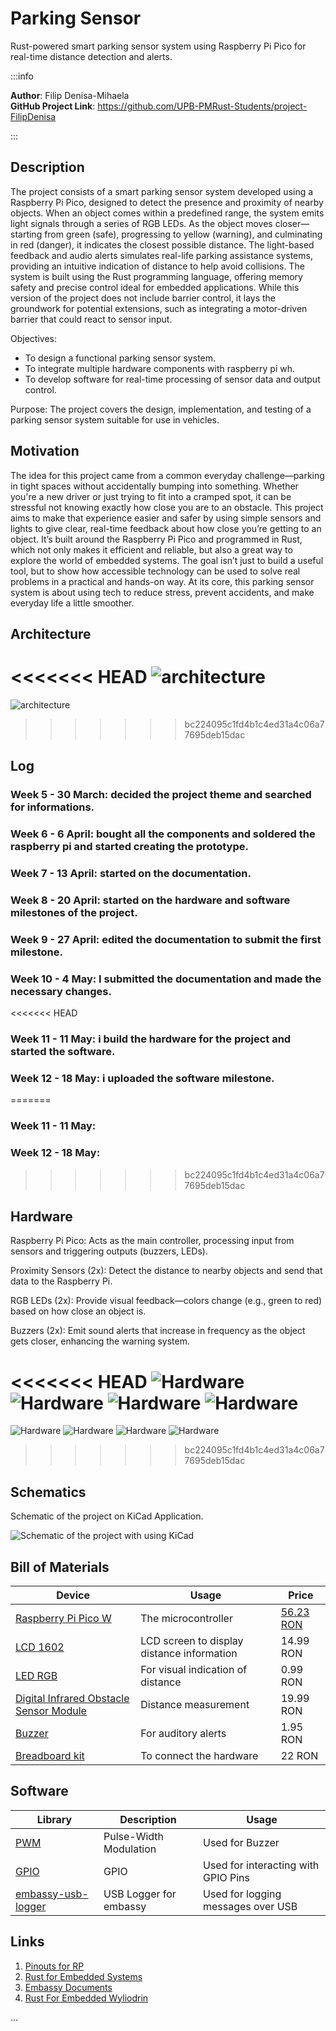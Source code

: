 # Parking Sensor
Rust-powered smart parking sensor system using Raspberry Pi Pico for real-time distance detection and alerts.

:::info 

**Author**: Filip Denisa-Mihaela \
**GitHub Project Link**: https://github.com/UPB-PMRust-Students/project-FilipDenisa

:::




## Description

The project consists of a smart parking sensor system developed using a Raspberry Pi Pico, designed to detect the presence and proximity of nearby objects. When an object comes within a predefined range, the system emits light signals through a series of RGB LEDs. As the object moves closer—starting from green (safe), progressing to yellow (warning), and culminating in red (danger), it indicates the closest possible distance.
The light-based feedback and audio alerts simulates real-life parking assistance systems, providing an intuitive indication of distance to help avoid collisions. The system is built using the Rust programming language, offering memory safety and precise control ideal for embedded applications.
While this version of the project does not include barrier control, it lays the groundwork for potential extensions, such as integrating a motor-driven barrier that could react to sensor input.

Objectives:
- To design a functional parking sensor system.
- To integrate multiple hardware components with raspberry pi wh.
- To develop software for real-time processing of sensor data and output control.

Purpose:
The project covers the design, implementation, and testing of a parking sensor system suitable for use in vehicles.


## Motivation
The idea for this project came from a common everyday challenge—parking in tight spaces without accidentally bumping into something. Whether you're a new driver or just trying to fit into a cramped spot, it can be stressful not knowing exactly how close you are to an obstacle. This project aims to make that experience easier and safer by using simple sensors and lights to give clear, real-time feedback about how close you’re getting to an object.
It’s built around the Raspberry Pi Pico and programmed in Rust, which not only makes it efficient and reliable, but also a great way to explore the world of embedded systems. The goal isn’t just to build a useful tool, but to show how accessible technology can be used to solve real problems in a practical and hands-on way. At its core, this parking sensor system is about using tech to reduce stress, prevent accidents, and make everyday life a little smoother.


## Architecture

<<<<<<< HEAD
![architecture](arch.webp)
=======
![architecture](arch.svg)
>>>>>>> bc224095c1fd4b1c4ed31a4c06a77695deb15dac



## Log

<!-- write every week your progress here -->

### Week 5 - 30 March: decided the project theme and searched for informations.



### Week 6 - 6 April: bought all the components and soldered the raspberry pi and started creating the prototype.


### Week 7 - 13 April: started on the documentation. 


### Week 8 - 20 April: started on the hardware and software milestones of the project. 


### Week 9 - 27 April: edited the documentation to submit the first milestone. 

### Week 10 - 4 May: I submitted the documentation and made the necessary changes.

<<<<<<< HEAD
### Week 11 - 11 May: i build the hardware for the project and started the software. 

### Week 12 - 18 May: i uploaded the software milestone.
=======
### Week 11 - 11 May:

### Week 12 - 18 May:
>>>>>>> bc224095c1fd4b1c4ed31a4c06a77695deb15dac


## Hardware

Raspberry Pi Pico: Acts as the main controller, processing input from sensors and triggering outputs (buzzers, LEDs).

Proximity Sensors (2x): Detect the distance to nearby objects and send that data to the Raspberry Pi.

RGB LEDs (2x): Provide visual feedback—colors change (e.g., green to red) based on how close an object is.

Buzzers (2x): Emit sound alerts that increase in frequency as the object gets closer, enhancing the warning system.

<<<<<<< HEAD
![Hardware](h1.webp)
![Hardware](h2.webp)
![Hardware](h3.webp)
![Hardware](h4.webp)
=======
![Hardware](h1.svg)
![Hardware](h2.svg)
![Hardware](h3.svg)
![Hardware](h4.svg)
>>>>>>> bc224095c1fd4b1c4ed31a4c06a77695deb15dac


  
## Schematics


Schematic of the project on KiCad Application.

![Schematic of the project with using KiCad](sch.svg)




## Bill of Materials

<!-- Fill out this table with all the hardware components that you might need.

The format is 
```
| [Device](link://to/device) | This is used ... | [price](link://to/store) |

```

-->



| Device | Usage | Price |
|--------|-------|-------|
| [Raspberry Pi Pico W](https://www.raspberrypi.com/documentation/microcontrollers/raspberry-pi-pico.html) | The microcontroller | [56.23 RON](https://ardushop.ro/en/home/2819-raspberry-pi-pico-wh.html) |
| [LCD 1602](https://www.optimusdigital.ro/ro/optoelectronice-lcd-uri/62-lcd-1602-cu-interfata-i2c-si-backlight-galben-verde.html?search_query=lcd&results=211) | LCD screen to display distance information | 14.99 RON |
| [LED RGB](https://www.optimusdigital.ro/ro/optoelectronice-led-uri/484-led-rgb-anod-comun.html?search_query=drgb&results=126&HTTP_REFERER=https%3A%2F%2Fwww.optimusdigital.ro%2Fro%2Fcarte%3Fcontroller%3Dsearch%26orderby%3Dposition%26orderway%3Ddesc%26search_query%3Drgb%26submit_search%3D) | For visual indication of distance | 0.99 RON |
| [Digital Infrared Obstacle Sensor Module](https://www.optimusdigital.ro/ro/senzori-senzori-optici/4347-modul-senzor-de-obstacole-digital-cu-infrarosu-reglabil-3-100-cm.html?search_query=senzor+infrarosu&results=121&HTTP_REFERER=https%3A%2F%2Fwww.optimusdigital.ro%2Fro%2Fcarte%3Fcontroller%3Dsearch%26orderby%3Dposition%26orderway%3Ddesc%26search_query%3Dsenzor%2Binfrarosu%26submit_search%3D) | Distance measurement | 19.99 RON |
| [Buzzer](https://www.optimusdigital.ro/ro/audio-buzzere/12247-buzzer-pasiv-de-33v-sau-3v.html?search_query=buzzer&results=62) | For auditory alerts | 1.95 RON |
| [Breadboard kit](https://www.optimusdigital.ro/ro/kituri/2222-kit-breadboard-hq-830-p.html?search_query=breadboard&results=145) | To connect the hardware | 22 RON |



## Software

| Library | Description | Usage |
|---------|-------------|-------|
| [PWM](https://docs.embassy.dev/embassy-nrf/git/nrf52840/pwm/index.html) | Pulse-Width Modulation | Used for Buzzer |
| [GPIO](https://docs.embassy.dev/embassy-stm32/git/stm32c011d6/gpio/index.html) | GPIO  | Used for interacting with GPIO Pins |
| [embassy-usb-logger](https://docs.embassy.dev/embassy-usb-logger/git/default/index.html) | USB Logger for embassy | Used for logging messages over USB |



## Links

1. [Pinouts for RP](https://pinout.xyz/pinout/1_wire)
2. [Rust for Embedded Systems](https://docs.rs)
3. [Embassy Documents](https://embassy.dev/book/dev/index.html)
4. [Rust For Embedded Wyliodrin](https://embedded-rust-101.wyliodrin.com)

...
